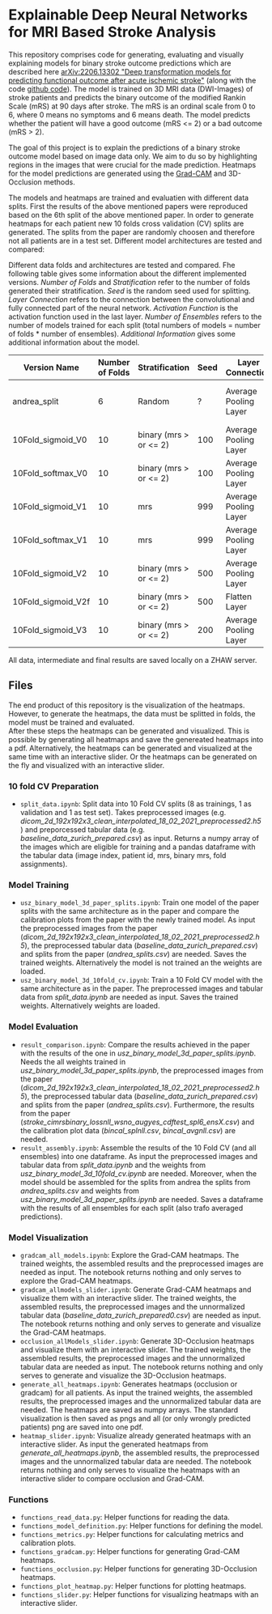 # Explainable Deep Neural Networks for MRI Based Stroke Analysis

This repository comprises code for generating, evaluating and visually explaining models for binary stroke outcome predictions which are described here [arXiv:2206.13302 "Deep transformation models for predicting functional outcome after acute ischemic stroke"](https://arxiv.org/abs/2206.13302) (along with the code [github code](https://github.com/LucasKook/dtm-usz-stroke)).  The model is trained on 3D MRI data (DWI-Images) of stroke patients and predicts the binary outcome of the modified Rankin Scale (mRS) at 90 days after stroke. The mRS is an ordinal scale from 0 to 6, where 0 means no symptoms and 6 means death. The model predicts whether the patient will have a good outcome (mRS <= 2) or a bad outcome (mRS > 2). 

The goal of this project is to explain the predictions of a binary stroke outcome model based on image data only. We aim to du so by highlighting regions in the images that were crucial for the made prediction.  Heatmaps for the model predictions are generated using the [Grad-CAM](https://arxiv.org/abs/1610.02391) and 3D-Occlusion methods.

The models and heatmaps are trained and evaluatien with different data splits. First the results of the above mentioned papers were reproduced based on the 6th split of the above mentioned paper. In order to generate heatmaps for each patient new 10 folds cross validation (CV) splits are generated. The splits from the paper are randomly choosen and therefore not all patients are in a test set. Different model architectures are tested and compared:

Different data folds and architectures are tested and compared. Fhe following table gives some information about the different implemented versions.
*Number of Folds* and *Stratification* refer to the number of folds generated their stratification. *Seed* is the random seed used for splitting.
*Layer Connection* refers to the connection between the convolutional and fully connected part of the neural network. *Activation Function* is the activation function used in the last layer.
*Number of Ensembles* refers to the number of models trained for each split (total numbers of models = number of folds * number of ensembles). *Additional Information* gives some additional information about the model. 

Version Name | Number of Folds | Stratification | Seed | Layer Connection | Activation Function | Number of Ensembles | Additional Information
--- | --- | --- | --- | --- | --- | --- | ---
andrea_split       | 6  | Random                 | ?   | Average Pooling Layer | sigmoid | 5  | same splits and training as in paper, only trained for split 6
10Fold_sigmoid_V0  | 10 | binary (mrs > or <= 2) | 100 | Average Pooling Layer | sigmoid | 5  | twice trained with different seeds
10Fold_softmax_V0  | 10 | binary (mrs > or <= 2) | 100 | Average Pooling Layer | softmax | 5  | same Folds as 10Fold_sigmoid_V0 
10Fold_sigmoid_V1  | 10 | mrs                    | 999 | Average Pooling Layer | sigmoid | 10 |
10Fold_softmax_V1  | 10 | mrs                    | 999 | Average Pooling Layer | softmax | 10 | same Folds as 10Fold_sigmoid_V1 
10Fold_sigmoid_V2  | 10 | binary (mrs > or <= 2) | 500 | Average Pooling Layer | sigmoid | 5  |
10Fold_sigmoid_V2f | 10 | binary (mrs > or <= 2) | 500 | Flatten Layer         | sigmoid | 5  | same Folds as 10Fold_sigmoid_V2 
10Fold_sigmoid_V3  | 10 | binary (mrs > or <= 2) | 200 | Average Pooling Layer | sigmoid | 5  | without TIA patients

All data, intermediate and final results are saved locally on a ZHAW server.

## Files

The end product of this repository is the visualization of the heatmaps. However, to generate the heatmaps, the data must be splitted in folds, the model must be trained and evaluated.  
After these steps the heatmaps can be generated and visualized. This is possible by generating all heatmaps and save the genereated heatmaps into a pdf. Alternatively, the heatmaps can be generated and visualized at the same time with an interactive slider. Or the heatmaps can be generated on the fly and visualized with an interactive slider.

### 10 fold CV Preparation

- `split_data.ipynb`: Split data into 10 Fold CV splits (8 as trainings, 1 as validation and 1 as test set). Takes preprocessed images (e.g. *dicom_2d_192x192x3_clean_interpolated_18_02_2021_preprocessed2.h5*) 
and preporcessed tabular data (e.g. *baseline_data_zurich_prepared.csv*) as input. Returns a numpy array of the images which are eligible for training and a pandas dataframe with the tabular data (image index, patient id, mrs, binary mrs, fold assignments).

### Model Training

- `usz_binary_model_3d_paper_splits.ipynb`: Train one model of the paper splits with the same architecture as in the paper and compare the calibration plots from the paper with the newly trained model. As input the preprocessed images from the paper (*dicom_2d_192x192x3_clean_interpolated_18_02_2021_preprocessed2.h5*), the preprocessed tabular data (*baseline_data_zurich_prepared.csv*) and splits from the paper (*andrea_splits.csv*) are needed. Saves the trained weights. Alternatively the model is not trained an the weights are loaded.
- `usz_binary_model_3d_10fold_cv.ipynb`: Train a 10 Fold CV model with the same architecture as in the paper. The preprocessed images and tabular data from *split_data.ipynb* are needed as input. Saves the trained weights. Alternatively weights are loaded.  

### Model Evaluation

- `result_comparison.ipynb`: Compare the results achieved in the paper with the results of the one in *usz_binary_model_3d_paper_splits.ipynb*. Needs the all weights trained in  *usz_binary_model_3d_paper_splits.ipynb*, the preprocessed images from the paper (*dicom_2d_192x192x3_clean_interpolated_18_02_2021_preprocessed2.h5*), the preprocessed tabular data (*baseline_data_zurich_prepared.csv*) and splits from the paper (*andrea_splits.csv*). Furthermore, the results from the paper (*stroke_cimrsbinary_lossnll_wsno_augyes_cdftest_spl6_ensX.csv*) and the calibration plot data (*bincal_splnll.csv*, *bincal_avgnll.csv*) are needed.
- `result_assembly.ipynb`: Assemble the results of the 10 Fold CV (and all ensembles) into one dataframe. As input the preprocessed images and tabular data from *split_data.ipynb* and the weights from *usz_binary_model_3d_10fold_cv.ipynb* are needed. Moreover, when the model should be assembled for the splits from andrea the splits from *andrea_splits.csv* and weights from *usz_binary_model_3d_paper_splits.ipynb* are needed. Saves a dataframe with the results of all ensembles for each split (also trafo averaged predictions). 

### Model Visualization

- `gradcam_all_models.ipynb`: Explore the Grad-CAM heatmaps. The trained weights, the assembled results and the preprocessed images are needed as input. The notebook returns nothing and only serves to explore the Grad-CAM heatmaps.
- `gradcam_allmodels_slider.ipynb`: Generate Grad-CAM heatmaps and visualize them with an interactive slider. The trained weights, the assembled results, the preprocessed images and the unnormalized tabular data (*baseline_data_zurich_prepared0.csv*) are needed as input. The notebook returns nothing and only serves to generate and visualize the Grad-CAM heatmaps.
- `occlusion_allModels_slider.ipynb`: Generate 3D-Occlusion heatmaps and visualize them with an interactive slider. The trained weights, the assembled results, the preprocessed images and the unnormalized tabular data are needed as input. The notebook returns nothing and only serves to generate and visualize the 3D-Occlusion heatmaps.
- `generate_all_heatmaps.ipynb`: Generates heatmaps (occlusion or gradcam) for all patients. As input the trained weights, the assembled results, the preprocessed images and the unnormalized tabular data are needed. The heatmaps are saved as numpy arrays. The standard visualization is then saved as pngs and all (or only wrongly predicted patients) png are saved into one pdf.
- `heatmap_slider.ipynb`: Visualize already generated heatmaps with an interactive slider. As input the generated heatmaps from *generate_all_heatmaps.ipynb*, the assembled results, the preprocessed images and the unnormalized tabular data are needed. The notebook returns nothing and only serves to visualize the heatmaps with an interactive slider to compare occlusion and Grad-CAM.

### Functions

- `functions_read_data.py`: Helper functions for reading the data.
- `functions_model_definition.py`: Helper functions for defining the model.
- `functions_metrics.py`: Helper functions for calculating metrics and calibration plots.
- `functions_gradcam.py`: Helper functions for generating Grad-CAM heatmaps.
- `functions_occlusion.py`: Helper functions for generating 3D-Occlusion heatmaps.
- `functions_plot_heatmap.py`: Helper functions for plotting heatmaps.
- `functions_slider.py`: Helper functions for visualizing heatmaps with an interactive slider.
